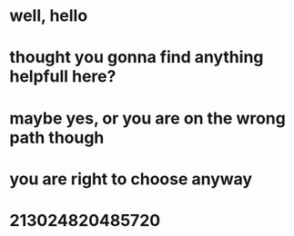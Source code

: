 # well, hello
# thought you gonna find anything helpfull here?
# maybe yes, or you are on the wrong path though
# you are right to choose anyway
# 213024820485720
